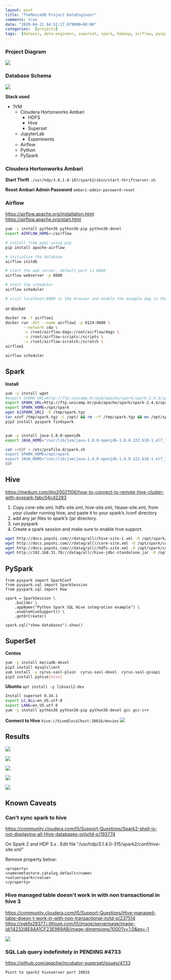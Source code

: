 ```yaml
---
layout: post
title: "TheMovieDB Project DataEngineer"
comments: true
date: "2020-04-21 04:52:17.979000+00:00"
categories:  [projects]
tags:  [dataviz, data-engineer, superset, spark, hadoop, airflow, pyspark]
---
```




### Project Diagram

![](/assets/img/0-35ynhUx_ef269ab8880e716c7c1b2fd259c93f5c.png)


### Database Schema
![](/assets/img/0-35ynhUx_e0ba7268417d0cadde293ba9e7fa3194.png)



**Stack used**
* 1VM
    * Cloudera Hortonworks Ambari
        * HDFS
        * Hive
        * Superset
    * JupyterLab 
        * Experiments
    * Airflow
    * Python
    * PySpark
    
    
### Cloudera Hortonworks Ambari

**Start Thrift**
`./usr/hdp/3.0.1.0-187/spark2/sbin/start-thriftserver.sh`

**Reset Ambari Admin Password**
`ambari-admin-password-reset`

### Airflow

https://airflow.apache.org/installation.html
https://airflow.apache.org/start.html

```bash
yum -y install python36 python36-pip python36-devel
export AIRFLOW_HOME=~/airflow

# install from pypi using pip
pip install apache-airflow

# initialize the database
airflow initdb

# start the web server, default port is 8080
airflow webserver -p 8080

# start the scheduler
airflow scheduler

# visit localhost:8080 in the browser and enable the example dag in the home page
```

or docker

```bash
docker rm -f airflow1
docker run -dit --name airflow1 -p 8124:8080 \
        --network cda \
        -v /root/airflow-dags:/root/airflow/dags \
        -v /root/airflow-scripts:/scripts \
        -v /root/airflow-scratch:/scratch \
airflow1

airflow scheduler
```

## Spark

**Install**
```bash
yum -y install wget
#export SPARK_URL=http://ftp.unicamp.br/pub/apache/spark/spark-2.4.3/spark-2.4.3-bin-hadoop2.7.tgz
export SPARK_URL=http://ftp.unicamp.br/pub/apache/spark/spark-2.4.4/spark-2.4.4-bin-hadoop2.7.tgz
export SPARK_HOME=/opt/spark
wget ${SPARK_URL} -O /tmp/spark.tgz
tar xzvf /tmp/spark.tgz -C /opt/ && rm -rf /tmp/spark.tgz && mv /opt/spark* /opt/spark
pip3 install pyspark findspark


yum -y install java-1.8.0-openjdk
export JAVA_HOME="/usr/lib/jvm/java-1.8.0-openjdk-1.8.0.222.b10-1.el7_7.x86_64/jre/"

cat <<EOF > /etc/profile.d/spark.sh
export SPARK_HOME=/opt/spark
export JAVA_HOME="/usr/lib/jvm/java-1.8.0-openjdk-1.8.0.222.b10-1.el7_7.x86_64/jre/"
EOF
``` 

## Hive

https://medium.com/@o20021106/how-to-connect-to-remote-hive-cluster-with-pyspark-fabc04c42283

1. Copy core-site.xml, hdfs-site.xml, hive-site.xml, hbase-site.xml, from your cluster running hive, and paste it to your spark’s /conf directory
2. add any jar files to spark’s /jar directory.
3. run pyspark
4. Create a spark session and make sure to enable hive support.

```bash
wget http://docs.popshi.com///datag/all//hive-site-1.xml -O /opt/spark/conf/hive-site.xml
wget http://docs.popshi.com///datag/all//core-site.xml -O /opt/spark/conf/core-site.xml
wget http://docs.popshi.com///datag/all//hdfs-site.xml -O /opt/spark/conf/hdfs-site.xml
wget http://192.168.31.78///datag/all//hive-jdbc-standalone.jar -O /opt/spark/jars/hive-jdbc-standalone.jar
```

## PySpark
```python3
from pyspark import SparkConf
from pyspark.sql import SparkSession
from pyspark.sql import Row

spark = SparkSession \
    .builder \
    .appName("Python Spark SQL Hive integration example") \
    .enableHiveSupport() \
    .getOrCreate()
	
spark.sql("show databases").show()
```

## SuperSet
**Centos**
```bash
yum -y install mariadb-devel
pip3 install mysqlclient
yum install -y cyrus-sasl-plain  cyrus-sasl-devel  cyrus-sasl-gssapi
pip3 install pyhive[hive]
```

**Ubuntu**
`apt install -y libsasl2-dev`

```bash
Install superset 0.34.1
export LC_ALL=en_US.utf-8
export LANG=en_US.utf-8
yum -y install python36 python36-pip python36-devel gcc gcc-c++
```

**Connect to Hive**
`hive://hive@localhost:10016/movies`
![](/assets/img/0-35ynhUx_8dfea647693f0c61ec0355357c2db312.png)


## Results
![](/assets/img/0-35ynhUx_f6e529aa662cf49f508f2354c7810ecc.png)

![](/assets/img/0-35ynhUx_3db0e151f63afa9ebbf0513ad0bdc645.png)

![](/assets/img/0-35ynhUx_c9640fa89c4939b5b658b1d6e4e042b8.png)

![](/assets/img/0-35ynhUx_8c0b129284a6c5a74f55c29b4f5641f7.png)

![](/assets/img/0-35ynhUx_56c1167806cf87730006e94b008668de.png)




## Known Caveats

### Can't sync spark to hive
https://community.cloudera.com/t5/Support-Questions/Spark2-shell-is-not-displaying-all-Hive-databases-only/td-p/193774

On Spark 2 and HDP 3.x . Edit file "/usr/hdp/3.1.4.0-315/spark2/conf/hive-site.xml"

Remove property below:

    <property>
    <name>metastore.catalog.default</name>
    <value>spark</value>
    </property>
    
    
### Hive managed table doesn't work in with non transactional in hive 3
https://community.cloudera.com/t5/Support-Questions/Hive-managed-table-doesn-t-work-in-with-non-transactional-in/td-p/237514
https://xgkfq28377.i.lithium.com/t5/image/serverpage/image-id/14232i8E84A1CF23E989AB/image-dimensions/1000?v=1.0&px=-1

![](/assets/img/0-35ynhUx_59bbea10b582cc47b667b99938316d3f.png)

###  SQL Lab query indefinitely in PENDING #4733 
https://github.com/apache/incubator-superset/issues/4733

`Point to spark2 hiveserver port 10016`














